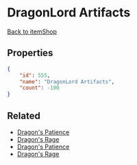 # DragonLord Artifacts

<no description available>

[Back to itemShop](../item-shops.md)

## Properties

```json
{
    "id": 555,
    "name": "DragonLord Artifacts",
    "count": -100
}
```

## Related

- [Dragon's Patience](../items/17258-dragon-s-patience.md)
- [Dragon's Rage](../items/17259-dragon-s-rage.md)
- [Dragon's Patience](../items/17260-dragon-s-patience.md)
- [Dragon's Rage](../items/17261-dragon-s-rage.md)

